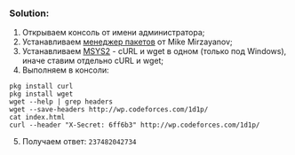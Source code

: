 ### Solution:
1. Открываем консоль от имени администратора;
2. Устанавливаем [менеджер пакетов](http://pbox.me/) от Mike Mirzayanov;
3. Устанавливаем [MSYS2](http://pbox.me/packages/msys "Могут не устанавливаться из-за UAC (уменьшить до минимума) и антивируса (отключить)") - cURL и wget в одном (только под Windows), иначе ставим отдельно cURL и wget;
4. Выполняем в консоли: 
```
pkg install curl
pkg install wget
wget --help | grep headers
wget --save-headers http://wp.codeforces.com/1d1p/
cat index.html
curl --header "X-Secret: 6ff6b3" http://wp.codeforces.com/1d1p/
```
5. Получаем ответ: `237482042734`
 
